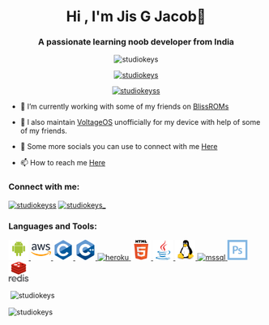 <h1 align="center">Hi , I'm Jis G Jacob👋</h1>
<h3 align="center">A passionate learning noob developer from India</h3>

<p align="center"> <img src="https://komarev.com/ghpvc/?username=studiokeys&label=Profile%20views&color=0e75b6&style=flat" alt="studiokeys" /> </p>

<p align="center"> <a href="https://github.com/ryo-ma/github-profile-trophy"><img src="https://github-profile-trophy.vercel.app/?username=studiokeys" alt="studiokeys" /></a> </p>

<p align="center"> <a href="https://twitter.com/studiokeyss" target="blank"><img src="https://img.shields.io/twitter/follow/studiokeyss?logo=twitter&style=for-the-badge" alt="studiokeyss" /></a> </p>


- 🔭 I’m currently working with some of my friends on [BlissROMs](https://github.com/BlissRoms)

- 📲 I also maintain [VoltageOS](https://github.com/VoltageOS) unofficially for my device with help of some of my friends.

- 📝 Some more socials you can use to connect with me [Here](https://studiokeys.bio.link)

- 📫 How to reach me [Here](mailto:studiokeys@proton.me)

<h3 align="left">Connect with me:</h3>
<p align="left">
<a href="https://twitter.com/studiokeyss" target="blank"><img align="center" src="https://raw.githubusercontent.com/rahuldkjain/github-profile-readme-generator/master/src/images/icons/Social/twitter.svg" alt="studiokeyss" height="30" width="40" /></a>
<a href="https://instagram.com/studiokeys_" target="blank"><img align="center" src="https://raw.githubusercontent.com/rahuldkjain/github-profile-readme-generator/master/src/images/icons/Social/instagram.svg" alt="studiokeys_" height="30" width="40" /></a>
</p>

<h3 align="left">Languages and Tools:</h3>
<p align="left"> <a href="https://developer.android.com" target="_blank" rel="noreferrer"> <img src="https://raw.githubusercontent.com/devicons/devicon/master/icons/android/android-original-wordmark.svg" alt="android" width="40" height="40"/> </a> <a href="https://aws.amazon.com" target="_blank" rel="noreferrer"> <img src="https://raw.githubusercontent.com/devicons/devicon/master/icons/amazonwebservices/amazonwebservices-original-wordmark.svg" alt="aws" width="40" height="40"/> </a> <a href="https://www.cprogramming.com/" target="_blank" rel="noreferrer"> <img src="https://raw.githubusercontent.com/devicons/devicon/master/icons/c/c-original.svg" alt="c" width="40" height="40"/> </a> <a href="https://www.w3schools.com/cpp/" target="_blank" rel="noreferrer"> <img src="https://raw.githubusercontent.com/devicons/devicon/master/icons/cplusplus/cplusplus-original.svg" alt="cplusplus" width="40" height="40"/> </a> <a href="https://heroku.com" target="_blank" rel="noreferrer"> <img src="https://www.vectorlogo.zone/logos/heroku/heroku-icon.svg" alt="heroku" width="40" height="40"/> </a> <a href="https://www.w3.org/html/" target="_blank" rel="noreferrer"> <img src="https://raw.githubusercontent.com/devicons/devicon/master/icons/html5/html5-original-wordmark.svg" alt="html5" width="40" height="40"/> </a> <a href="https://www.java.com" target="_blank" rel="noreferrer"> <img src="https://raw.githubusercontent.com/devicons/devicon/master/icons/java/java-original.svg" alt="java" width="40" height="40"/> </a> <a href="https://www.linux.org/" target="_blank" rel="noreferrer"> <img src="https://raw.githubusercontent.com/devicons/devicon/master/icons/linux/linux-original.svg" alt="linux" width="40" height="40"/> </a> <a href="https://www.microsoft.com/en-us/sql-server" target="_blank" rel="noreferrer"> <img src="https://www.svgrepo.com/show/303229/microsoft-sql-server-logo.svg" alt="mssql" width="40" height="40"/> </a> <a href="https://www.photoshop.com/en" target="_blank" rel="noreferrer"> <img src="https://raw.githubusercontent.com/devicons/devicon/master/icons/photoshop/photoshop-line.svg" alt="photoshop" width="40" height="40"/> </a> <a href="https://redis.io" target="_blank" rel="noreferrer"> <img src="https://raw.githubusercontent.com/devicons/devicon/master/icons/redis/redis-original-wordmark.svg" alt="redis" width="40" height="40"/> </a> </p>

<p>&nbsp;<img align="center" src="https://github-readme-stats.vercel.app/api?username=studiokeys&show_icons=true&locale=en" alt="studiokeys" /></p>

<p><img align="center" src="https://github-readme-streak-stats.herokuapp.com/?user=studiokeys&" alt="studiokeys" /></p>

